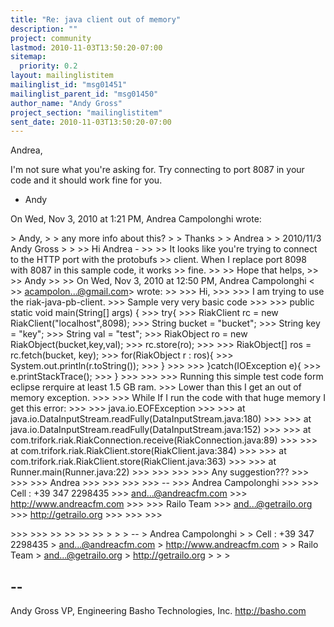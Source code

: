 ```yaml
---
title: "Re: java client out of memory"
description: ""
project: community
lastmod: 2010-11-03T13:50:20-07:00
sitemap:
  priority: 0.2
layout: mailinglistitem
mailinglist_id: "msg01451"
mailinglist_parent_id: "msg01450"
author_name: "Andy Gross"
project_section: "mailinglistitem"
sent_date: 2010-11-03T13:50:20-07:00
---
```



Andrea,

I'm not sure what you're asking for. Try connecting to port 8087 in your
code and it should work fine for you.

- Andy


On Wed, Nov 3, 2010 at 1:21 PM, Andrea Campolonghi
wrote:

&gt; Andy,
&gt;
&gt; any more info about this?
&gt;
&gt; Thanks
&gt;
&gt; Andrea
&gt;
&gt; 2010/11/3 Andy Gross 
&gt;
&gt;
&gt;&gt; Hi Andrea -
&gt;&gt;
&gt;&gt; It looks like you're trying to connect to the HTTP port with the protobufs
&gt;&gt; client. When I replace port 8098 with 8087 in this sample code, it works
&gt;&gt; fine.
&gt;&gt;
&gt;&gt; Hope that helps,
&gt;&gt;
&gt;&gt; Andy
&gt;&gt;
&gt;&gt; On Wed, Nov 3, 2010 at 12:50 PM, Andrea Campolonghi &lt;
&gt;&gt; acampolon...@gmail.com&gt; wrote:
&gt;&gt;
&gt;&gt;&gt; Hi,
&gt;&gt;&gt;
&gt;&gt;&gt; I am trying to use the riak-java-pb-client.
&gt;&gt;&gt; Sample very very basic code
&gt;&gt;&gt;
&gt;&gt;&gt; public static void main(String[] args) {
&gt;&gt;&gt; try{
&gt;&gt;&gt; RiakClient rc = new RiakClient("localhost",8098);
&gt;&gt;&gt; String bucket = "bucket";
&gt;&gt;&gt; String key = "key";
&gt;&gt;&gt; String val = "test";
&gt;&gt;&gt; RiakObject ro = new RiakObject(bucket,key,val);
&gt;&gt;&gt; rc.store(ro);
&gt;&gt;&gt;
&gt;&gt;&gt; RiakObject[] ros = rc.fetch(bucket, key);
&gt;&gt;&gt; for(RiakObject r : ros){
&gt;&gt;&gt; System.out.println(r.toString());
&gt;&gt;&gt; }
&gt;&gt;&gt;
&gt;&gt;&gt; }catch(IOException e){
&gt;&gt;&gt; e.printStackTrace();
&gt;&gt;&gt; }
&gt;&gt;&gt;
&gt;&gt;&gt;
&gt;&gt;&gt; Running this simple test code form eclipse rerquire at least 1.5 GB ram.
&gt;&gt;&gt; Lower than this I get an out of memory exception.
&gt;&gt;&gt;
&gt;&gt;&gt; While If I run the code with that huge memory I get this error:
&gt;&gt;&gt;
&gt;&gt;&gt; java.io.EOFException
&gt;&gt;&gt;
&gt;&gt;&gt; at java.io.DataInputStream.readFully(DataInputStream.java:180)
&gt;&gt;&gt;
&gt;&gt;&gt; at java.io.DataInputStream.readFully(DataInputStream.java:152)
&gt;&gt;&gt;
&gt;&gt;&gt; at com.trifork.riak.RiakConnection.receive(RiakConnection.java:89)
&gt;&gt;&gt;
&gt;&gt;&gt; at com.trifork.riak.RiakClient.store(RiakClient.java:384)
&gt;&gt;&gt;
&gt;&gt;&gt; at com.trifork.riak.RiakClient.store(RiakClient.java:363)
&gt;&gt;&gt;
&gt;&gt;&gt; at Runner.main(Runner.java:22)
&gt;&gt;&gt;
&gt;&gt;&gt;
&gt;&gt;&gt;
&gt;&gt;&gt; Any suggestion???
&gt;&gt;&gt;
&gt;&gt;&gt;
&gt;&gt;&gt; Andrea
&gt;&gt;&gt;
&gt;&gt;&gt;
&gt;&gt;&gt;
&gt;&gt;&gt; --
&gt;&gt;&gt; Andrea Campolonghi
&gt;&gt;&gt;
&gt;&gt;&gt; Cell : +39 347 2298435
&gt;&gt;&gt; and...@andreacfm.com
&gt;&gt;&gt; http://www.andreacfm.com
&gt;&gt;&gt;
&gt;&gt;&gt; Railo Team
&gt;&gt;&gt; and...@getrailo.org
&gt;&gt;&gt; http://getrailo.org
&gt;&gt;&gt;
&gt;&gt;&gt;
&gt;&gt;&gt;

&gt;&gt;&gt;
&gt;&gt;&gt;
&gt;&gt;
&gt;&gt;
&gt;&gt;
&gt;&gt;
&gt;
&gt;
&gt; --
&gt; Andrea Campolonghi
&gt;
&gt; Cell : +39 347 2298435
&gt; and...@andreacfm.com
&gt; http://www.andreacfm.com
&gt;
&gt; Railo Team
&gt; and...@getrailo.org
&gt; http://getrailo.org
&gt;
&gt;
&gt;


-- 
--
Andy Gross 
VP, Engineering
Basho Technologies, Inc.
http://basho.com
